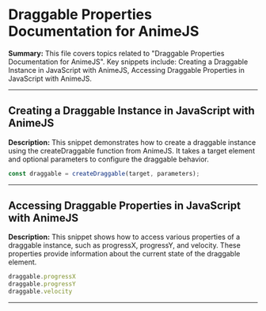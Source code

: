 # Draggable Properties Documentation for AnimeJS

**Summary:** This file covers topics related to "Draggable Properties Documentation for AnimeJS". Key snippets include: Creating a Draggable Instance in JavaScript with AnimeJS, Accessing Draggable Properties in JavaScript with AnimeJS.

---

## Creating a Draggable Instance in JavaScript with AnimeJS

**Description:** This snippet demonstrates how to create a draggable instance using the createDraggable function from AnimeJS. It takes a target element and optional parameters to configure the draggable behavior.

```javascript
const draggable = createDraggable(target, parameters);
```

---

## Accessing Draggable Properties in JavaScript with AnimeJS

**Description:** This snippet shows how to access various properties of a draggable instance, such as progressX, progressY, and velocity. These properties provide information about the current state of the draggable element.

```javascript
draggable.progressX
draggable.progressY
draggable.velocity
```

---